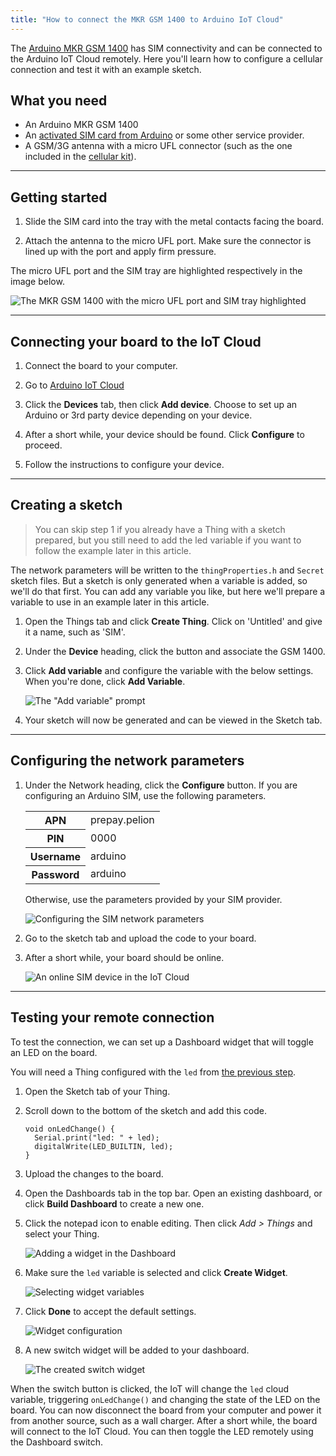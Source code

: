 ```yaml
---
title: "How to connect the MKR GSM 1400 to Arduino IoT Cloud"
---
```


The [Arduino MKR GSM 1400](https://store.arduino.cc/arduino-mkr-gsm-1400-1415) has SIM connectivity and can be connected to the Arduino IoT Cloud remotely. Here you'll learn how to configure a cellular connection and test it with an example sketch.

## What you need

* An Arduino MKR GSM 1400
* An [activated SIM card from Arduino](https://support.arduino.cc/hc/en-us/articles/360021543440) or some other service provider.
* A GSM/3G antenna with a micro UFL connector (such as the one included in the [cellular kit](https://store.arduino.cc/arduino-sim-mkr-gsm-1400-cellular-kit-1417)).

---

## Getting started

1. Slide the SIM card into the tray with the metal contacts facing the board.

2. Attach the antenna to the micro UFL port. Make sure the connector is lined up with the port and apply firm pressure.

The micro UFL port and the SIM tray are highlighted respectively in the image below.

![The MKR GSM 1400 with the micro UFL port and SIM tray highlighted](img/GSM-1400-connections.png)

---

## Connecting your board to the IoT Cloud

1. Connect the board to your computer.

2. Go to [Arduino IoT Cloud](https://create.arduino.cc/iot/devices)

3. Click the **Devices** tab, then click **Add device**. Choose to set up an Arduino or 3rd party device depending on your device.

4. After a short while, your device should be found. Click **Configure** to proceed.

5. Follow the instructions to configure your device.

---

## Creating a sketch

> You can skip step 1 if you already have a Thing with a sketch prepared, but you still need to add the led variable if you want to follow the example later in this article.

The network parameters will be written to the `thingProperties.h` and `Secret` sketch files. But a sketch is only generated when a variable is added, so we'll do that first. You can add any variable you like, but here we'll prepare a variable to use in an example later in this article.

1. Open the Things tab and click **Create Thing**. Click on 'Untitled' and give it a name, such as 'SIM'.

2. Under the **Device** heading, click the button and associate the GSM 1400.

3. Click **Add variable** and configure the variable with the below settings. When you're done, click **Add Variable**.

   ![The "Add variable" prompt](img/IoT-SIM-add-variable.png)

4. Your sketch will now be generated and can be viewed in the Sketch tab.

---

## Configuring the network parameters

1. Under the Network heading, click the **Configure** button. If you are configuring an Arduino SIM, use the following parameters.

   <table>
    <tr>
      <th>APN</th>
      <td>prepay.pelion</td>
    </tr>
    <tr>
      <th>PIN</th>
      <td>0000</td>
    </tr>
    <tr>
      <th>Username</th>
      <td>arduino</td>
    </tr>
    <tr>
      <th>Password</th>
      <td>arduino</td>
    </tr>
   </table>

   Otherwise, use the parameters provided by your SIM provider.

   ![Configuring the SIM network parameters](img/IoT-SIM-configure-network.png)

2. Go to the sketch tab and upload the code to your board.

3. After a short while, your board should be online.

   ![An online SIM device in the IoT Cloud](img/IoT-SIM-online.png)

---

## Testing your remote connection

To test the connection, we can set up a Dashboard widget that will toggle an LED on the board.

You will need a Thing configured with the `led` from [the previous step](#creating-a-thing).

1. Open the Sketch tab of your Thing.

2. Scroll down to the bottom of the sketch and add this code.

   ```
   void onLedChange() {
     Serial.print("led: " + led);
     digitalWrite(LED_BUILTIN, led);
   }
   ```

3. Upload the changes to the board.

4. Open the Dashboards tab in the top bar. Open an existing dashboard, or click **Build Dashboard** to create a new one.

5. Click the notepad icon to enable editing. Then click *Add > Things* and select your Thing.

   ![Adding a widget in the Dashboard](img/IoT-SIM-widget-adding.png)

6. Make sure the `led` variable is selected and click **Create Widget**.

   ![Selecting widget variables](img/IoT-SIM-widget-config-2.png)

7. Click **Done** to accept the default settings.

   ![Widget configuration](img/IoT-SIM-widget-settings.png)

8. A new switch widget will be added to your dashboard.

   ![The created switch widget](img/IoT-SIM-led-widget.png)

When the switch button is clicked, the IoT will change the `led` cloud variable, triggering `onLedChange()` and changing the state of the LED on the board. You can now disconnect the board from your computer and power it from another source, such as a wall charger. After a short while, the board will connect to the IoT Cloud. You can then toggle the LED remotely using the Dashboard switch.

